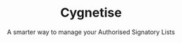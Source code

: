 ---
layout: "case-study"
menu: "footer_customers"
case_study: true
dlc: true
title: "Cygnetise"
subtitle: "A smarter way to manage your Authorised Signatory Lists"
image: "cygnetise.jpg"
industries:
  - name: "Legal"
summary: "Cygnetise is a decentralised digital platform built on the blockchain that solves the pain of managing your Authorised Signatory Lists, making it secure and efficient."
link: "https://www.cygnetise.com/"

deliverables: "Blockchain-based authorised signatory list"

challenge:
  title: "Organisations usually have an authorised signatory database, where only individuals on the list have the authority to sign off invoice payments, contracts and other legal documents on behalf of their department or organisation as a whole."
  content: |- 
    Currently, most authorised signatory databases are paper-based and are handled manually, where thousands of man-hours are wasted every year in compiling, scanning, distributing and updating the lists. Cygnetise wanted to change that by automating the process for a more transparent and efficient way to handle the authorised signatory database suited for all organisations.
  
    Besides the fact that paper-based lists are time and effort consuming, the lack of reconciliation and live updates opens up many possibilities of fraud, as signatories that are no longer authorised can provide signed documents that are harder to verify.

delivery:
  diagram: "cygnetise.svg"
  title: "Applied Blockchain proposed decentralising control and building the authorised signatory database on a private blockchain."
  content: |-
    Applied Blockchain delivered an end-to-end solution from ground-up, where the signatory lists are managed and shared via a smart blockchain contract. The platform was designed to reduce admin work for the user and to simplify the collating and editing of the database.

    The platform enables the following:

    - Clients are able to create new signatory lists within minutes, and adding/removing individuals to multiple lists is a click-of-a-button away.
    - A full, immutable audit trail shows what was changed and by whom – in real-time.
    - Data is stored in a secure, private blockchain.
    - The application makes managing external access to the signatory lists simple and GDPR compliant.

results:
  title: "Cygnetise’s successful implementation of their product to enterprises and startups has made processes more efficient, transparent and cost-effective."
  content: |-
    With automated processes and a user friendly-interface, managing authorised signatory lists is simple and efficient.  It also means that the data (signatory lists) are shared peer to peer through a decentralised distributed ledger, providing a much better digitised solution than utilising a 3rd party’s centralised database. The customers keep complete control of their own data.
  icons:
    - image: "icon-cog"
      title: "Transparency"
    - image: "icon-coin"
      title: "Enhanced security"
    - image: "icon-lock"
      title: "Improved traceability"
    - image: "icon-security"
      title: "Speed and Efficiency"
    - image: "icon-traceability"
      title: "Reduced costs"
    - image: "icon-transparency"
      title: "Fraud mitigation"

testimonial:
  - quote: "Applied Blockchain feel the passion for your business. They actually like to get involved, they feel excited about what you’re doing, being a part of it and advise accordingly."
    author: "Stephen Pomfret"
    position: "CEO, Cygnetise"
    image: "stephen-pomfret"
---